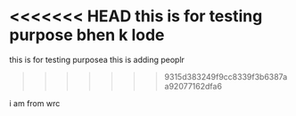 <<<<<<< HEAD
this is for testing purpose
bhen k lode
=======
this is for testing purposea
this is adding peoplr

> > > > > > > 9315d383249f9cc8339f3b6387aa92077162dfa6

i am from wrc
